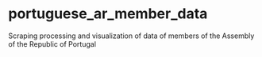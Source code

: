 # portuguese_ar_member_data
 Scraping processing and visualization of data of members of the Assembly of the Republic of Portugal
